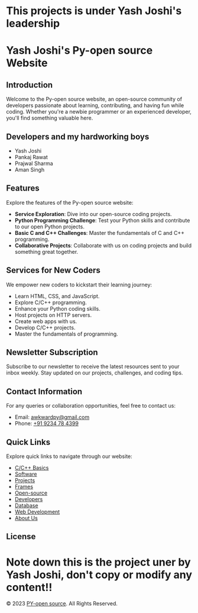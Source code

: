 
# This projects is under Yash Joshi's leadership

# Yash Joshi's Py-open source Website


## Introduction

Welcome to the Py-open source website, an open-source community of developers passionate about learning, contributing, and having fun while coding. Whether you're a newbie programmer or an experienced developer, you'll find something valuable here.

## Developers and my hardworking boys

- Yash Joshi
- Pankaj Rawat
- Prajwal Sharma
- Aman Singh

## Features

Explore the features of the Py-open source website:

- **Service Exploration**: Dive into our open-source coding projects.
- **Python Programming Challenge**: Test your Python skills and contribute to our open Python projects.
- **Basic C and C++ Challenges**: Master the fundamentals of C and C++ programming.
- **Collaborative Projects**: Collaborate with us on coding projects and build something great together.

## Services for New Coders

We empower new coders to kickstart their learning journey:

- Learn HTML, CSS, and JavaScript.
- Explore C/C++ programming.
- Enhance your Python coding skills.
- Host projects on HTTP servers.
- Create web apps with us.
- Develop C/C++ projects.
- Master the fundamentals of programming.

## Newsletter Subscription

Subscribe to our newsletter to receive the latest resources sent to your inbox weekly. Stay updated on our projects, challenges, and coding tips.

## Contact Information

For any queries or collaboration opportunities, feel free to contact us:

- Email: [awkwardpy@gmail.com](mailto:awkwardpy@gmail.com)
- Phone: [+91 9234 78 4399](tel:+919234784399)

## Quick Links

Explore quick links to navigate through our website:

- [C/C++ Basics](#)
- [Software](#)
- [Projects](#)
- [Frames](#)
- [Open-source](#)
- [Developers](#)
- [Database](#)
- [Web Development](#)
- [About Us](#)

## License

# Note down this is the project uner by Yash Joshi, don't copy or modify any content!!

&copy; 2023 [PY-open source](#). All Rights Reserved.
